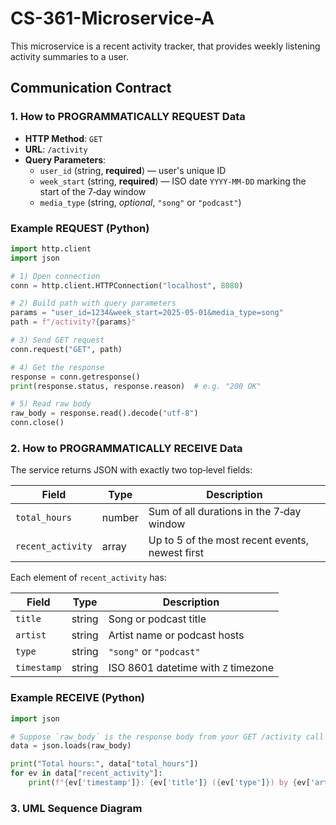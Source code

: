 # CS-361-Microservice-A

This microservice is a recent activity tracker, that provides weekly listening activity summaries to a user.

## Communication Contract

### 1. How to PROGRAMMATICALLY REQUEST Data

- **HTTP Method**: `GET`
- **URL**: `/activity`
- **Query Parameters**:
  - `user_id` (string, **required**) — user's unique ID
  - `week_start` (string, **required**) — ISO date `YYYY-MM-DD` marking the start of the 7‑day window 
  - `media_type` (string, *optional*, `"song"` or `"podcast"`)

### Example REQUEST (Python)

```python
import http.client  
import json

# 1) Open connection
conn = http.client.HTTPConnection("localhost", 8080)

# 2) Build path with query parameters
params = "user_id=1234&week_start=2025-05-01&media_type=song"  
path = f"/activity?{params}"

# 3) Send GET request
conn.request("GET", path)

# 4) Get the response
response = conn.getresponse()
print(response.status, response.reason)  # e.g. "200 OK"

# 5) Read raw body
raw_body = response.read().decode("utf-8")  
conn.close()
```

### 2. How to PROGRAMMATICALLY RECEIVE Data

The service returns JSON with exactly two top‑level fields:

| Field             | Type    | Description                                     |
|-------------------|---------|-------------------------------------------------|
| `total_hours`     | number  | Sum of all durations in the 7‑day window        |
| `recent_activity` | array   | Up to 5 of the most recent events, newest first |

Each element of `recent_activity` has:

| Field       | Type    | Description                             |
|-------------|---------|-----------------------------------------|
| `title`     | string  | Song or podcast title                   |
| `artist`    | string  | Artist name or podcast hosts            |
| `type`      | string  | `"song"` or `"podcast"`                 |
| `timestamp` | string  | ISO 8601 datetime with `Z` timezone     |

### Example RECEIVE (Python)

```python
import json

# Suppose `raw_body` is the response body from your GET /activity call
data = json.loads(raw_body)

print("Total hours:", data["total_hours"])
for ev in data["recent_activity"]:
    print(f"{ev['timestamp']}: {ev['title']} ({ev['type']}) by {ev['artist']}")
```
### 3. UML Sequence Diagram

